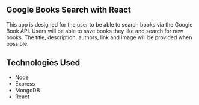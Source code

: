 ## Google Books Search with React

This app is designed for the user to be able to search books via the Google Book API. Users will be able to save books they like and search for new books. The title, description, authors, link and image will be provided when possible.

## Technologies Used
- Node
- Express
- MongoDB
- React
